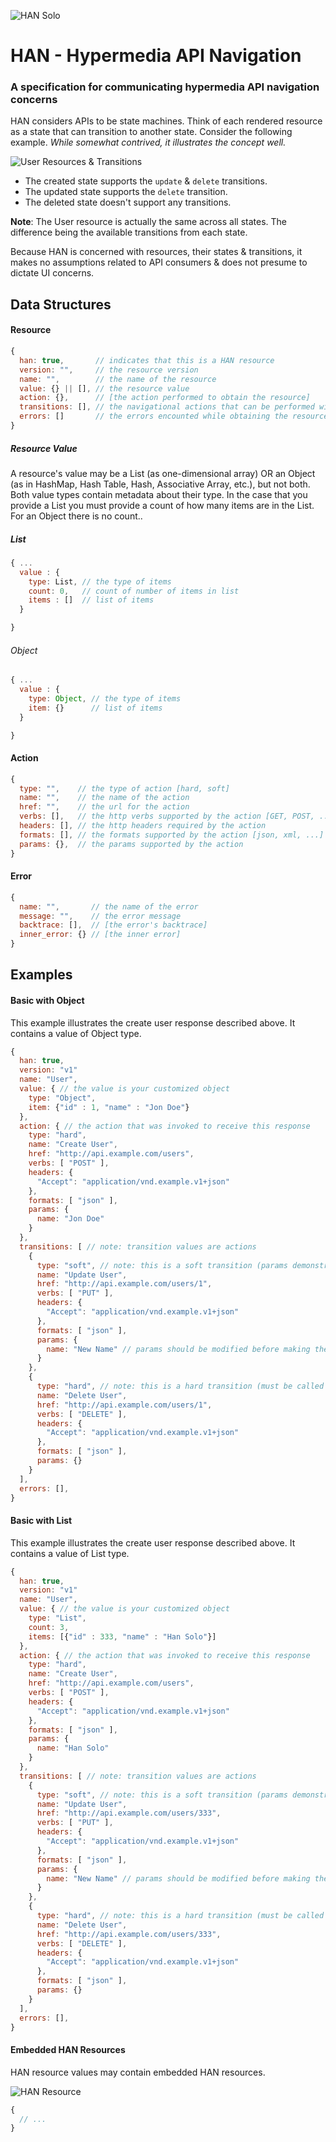 ![HAN Solo](https://raw2.github.com/hopsoft/han/master/han.gif)

# HAN - Hypermedia API Navigation

### A specification for communicating hypermedia API navigation concerns

HAN considers APIs to be state machines.
Think of each rendered resource as a state that can transition to another state.
Consider the following example.
*While somewhat contrived, it illustrates the concept well.*

![User Resources & Transitions](https://raw2.github.com/hopsoft/han/master/user-example.png)

* The created state supports the `update` & `delete` transitions.
* The updated state supports the `delete` transition.
* The deleted state doesn't support any transitions.

**Note**: The User resource is actually the same across all states.
The difference being the available transitions from each state.

Because HAN is concerned with resources, their states & transitions,
it makes no assumptions related to API consumers & does not presume to dictate UI concerns.

## Data Structures

#### Resource

```javascript
{
  han: true,       // indicates that this is a HAN resource
  version: "",     // the resource version
  name: "",        // the name of the resource
  value: {} || [], // the resource value
  action: {},      // [the action performed to obtain the resource]
  transitions: [], // the navigational actions that can be performed with the resource
  errors: []       // the errors encounted while obtaining the resource
}
```

##### Resource Value
A resource's value may be a List (as one-dimensional array) OR an Object (as in HashMap, Hash Table, Hash, Associative Array, etc.), but not both. Both value types contain metadata about their type. In the case that you provide a List you must provide a count of how many items are in the List. For an Object there is no count..

##### List

```javascript
{ ...
  value : {
    type: List, // the type of items
    count: 0,   // count of number of items in list
    items : []  // list of items
  }

}
```
###### Object

```javascript
{ ...
  value : {
    type: Object, // the type of items
    item: {}      // list of items
  }

}
```

#### Action

```javascript
{
  type: "",    // the type of action [hard, soft]
  name: "",    // the name of the action
  href: "",    // the url for the action
  verbs: [],   // the http verbs supported by the action [GET, POST, ...]
  headers: [], // the http headers required by the action
  formats: [], // the formats supported by the action [json, xml, ...]
  params: {},  // the params supported by the action
}
```

#### Error

```javascript
{
  name: "",       // the name of the error
  message: "",    // the error message
  backtrace: [],  // [the error's backtrace]
  inner_error: {} // [the inner error]
}
```

## Examples

#### Basic with Object

This example illustrates the create user response described above. It contains a value of Object type.

```javascript
{
  han: true,
  version: "v1"
  name: "User",
  value: { // the value is your customized object
    type: "Object",
    item: {"id" : 1, "name" : "Jon Doe"}
  },
  action: { // the action that was invoked to receive this response
    type: "hard",
    name: "Create User",
    href: "http://api.example.com/users",
    verbs: [ "POST" ],
    headers: {
      "Accept": "application/vnd.example.v1+json"
    },
    formats: [ "json" ],
    params: {
      name: "Jon Doe"
    }
  },
  transitions: [ // note: transition values are actions
    {
      type: "soft", // note: this is a soft transition (params demonstrate possiblities)
      name: "Update User",
      href: "http://api.example.com/users/1",
      verbs: [ "PUT" ],
      headers: {
        "Accept": "application/vnd.example.v1+json"
      },
      formats: [ "json" ],
      params: {
        name: "New Name" // params should be modified before making the transition
      }
    },
    {
      type: "hard", // note: this is a hard transition (must be called exactly as presented)
      name: "Delete User",
      href: "http://api.example.com/users/1",
      verbs: [ "DELETE" ],
      headers: {
        "Accept": "application/vnd.example.v1+json"
      },
      formats: [ "json" ],
      params: {}
    }
  ],
  errors: [],
}
```

#### Basic with List

This example illustrates the create user response described above. It contains a value of List type.

```javascript
{
  han: true,
  version: "v1"
  name: "User",
  value: { // the value is your customized object
    type: "List",
    count: 3,
    items: [{"id" : 333, "name" : "Han Solo"}]
  },
  action: { // the action that was invoked to receive this response
    type: "hard",
    name: "Create User",
    href: "http://api.example.com/users",
    verbs: [ "POST" ],
    headers: {
      "Accept": "application/vnd.example.v1+json"
    },
    formats: [ "json" ],
    params: {
      name: "Han Solo"
    }
  },
  transitions: [ // note: transition values are actions
    {
      type: "soft", // note: this is a soft transition (params demonstrate possiblities)
      name: "Update User",
      href: "http://api.example.com/users/333",
      verbs: [ "PUT" ],
      headers: {
        "Accept": "application/vnd.example.v1+json"
      },
      formats: [ "json" ],
      params: {
        name: "New Name" // params should be modified before making the transition
      }
    },
    {
      type: "hard", // note: this is a hard transition (must be called exactly as presented)
      name: "Delete User",
      href: "http://api.example.com/users/333",
      verbs: [ "DELETE" ],
      headers: {
        "Accept": "application/vnd.example.v1+json"
      },
      formats: [ "json" ],
      params: {}
    }
  ],
  errors: [],
}
```

#### Embedded HAN Resources

HAN resource values may contain embedded HAN resources.

![HAN Resource](https://raw2.github.com/hopsoft/han/master/resource.png)

```javascript
{
  // ...
}
```

